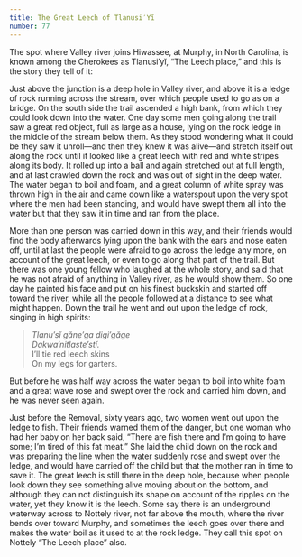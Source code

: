 ```yaml
---
title: The Great Leech of Tlanusi′Yĭ
number: 77
---
```

The spot where Valley river joins Hiwassee, at Murphy, in North Carolina, is known among the Cherokees as Tlanusi′yĭ, “The Leech place,” and this is the story they tell of it:

Just above the junction is a deep hole in Valley river, and above it is a ledge of rock running across the stream, over which people used to go as on a bridge. On the south side the trail ascended a high bank, from which they could look down into the water. One day some men going along the trail saw a great red object, full as large as a house, lying on the rock ledge in the middle of the stream below them. As they stood wondering what it could be they saw it unroll—and then they knew it was alive—and stretch itself out along the rock until it looked like a great leech with red and white stripes along its body. It rolled up into a ball and again stretched out at full length, and at last crawled down the rock and was out of sight in the deep water. The water began to boil and foam, and a great column of white spray was thrown high in the air and came down like a waterspout upon the very spot where the men had been standing, and would have swept them all into the water but that they saw it in time and ran from the place.

More than one person was carried down in this way, and their friends would find the body afterwards lying upon the bank with the ears and nose eaten off, until at last the people were afraid to go across the ledge any more, on account of the great leech, or even to go along that part of the trail. But there was one young fellow who laughed at the whole story, and said that he was not afraid of anything in Valley river, as he would show them. So one day he painted his face and put on his finest buckskin and started off toward the river, while all the people followed at a distance to see what might happen. Down the trail he went and out upon the ledge of rock, singing in high spirits:

  > _Tlanu′sĭ găne′ga digi′găge_<br />
  > _Dakwa′nitlaste′stĭ._<br />
  > I’ll tie red leech skins<br />
  > On my legs for garters.<br />

But before he was half way across the water began to boil into white foam and a great wave rose and swept over the rock and carried him down, and he was never seen again.

Just before the Removal, sixty years ago, two women went out upon the ledge to fish. Their friends warned them of the danger, but one woman who had her baby on her back said, “There are fish there and I’m going to have some; I’m tired of this fat meat.” She laid the child down on the rock and was preparing the line when the water suddenly rose and swept over the ledge, and would have carried off the child but that the mother ran in time to save it. The great leech is still there in the deep hole, because when people look down they see something alive moving about on the bottom, and although they can not distinguish its shape on account of the ripples on the water, yet they know it is the leech. Some say there is an underground waterway across to Nottely river, not far above the mouth, where the river bends over toward Murphy, and sometimes the leech goes over there and makes the water boil as it used to at the rock ledge. They call this spot on Nottely “The Leech place” also.
